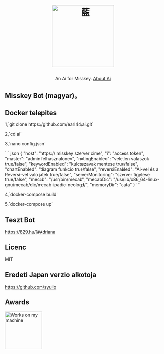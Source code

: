 <h1><p align="center"><img src="./ai.svg" alt="藍" height="200"></p></h1>
<p align="center">An Ai for Misskey. <a href="./torisetu.md">About Ai</a></p>

## Misskey Bot (magyar)。

## Docker telepites
<p>1,`git clone https://github.com/earl44/ai.git`</p>
<p>2,`cd ai`</p>
<p>3,`nano config.json`</p>
``` json
{
	"host": "https:// misskey szerver cime",
	"i": "access token",
	"master": "admin felhasznalonev",
	"notingEnabled": "veletlen valaszok true/false",
	"keywordEnabled": "kulcsszavak mentese true/false",
	"chartEnabled": "diagram funkcio true/false",
	"reversiEnabled": "Ai-vel és a Reversi-vel valo jatek true/false",
	"serverMonitoring": "szerver figylese true/false",
	"mecab": "/usr/bin/mecab",
	"mecabDic": "/usr/lib/x86_64-linux-gnu/mecab/dic/mecab-ipadic-neologd/",
	"memoryDir": "data"
}
```
<p>4,`docker-compose build`</p>
<p>5,`docker-compose up`</p>

## Teszt Bot
https://829.hu/@Adriana

## Licenc
MIT 

## Eredeti Japan verzio alkotoja
https://github.com/syuilo

## Awards
<img src="./WorksOnMyMachine.png" alt="Works on my machine" height="120">
